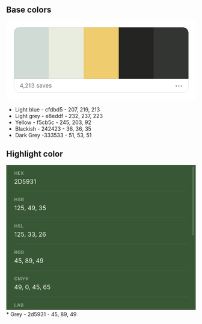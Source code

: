 ## Base colors

<img src="image/ color palette.png" alt="Highligting contents" />

- Light blue - cfdbd5 - 207, 219, 213
- Light grey - e8eddf - 232, 237, 223
- Yellow - f5cb5c - 245, 203, 92
- Blackish - 242423 - 36, 36, 35
- Dark Grey -333533 - 51, 53, 51

## Highlight color

<img src="image/green color.png" alt="Highligting contents"  />
   * Grey - 2d5931 - 45, 89, 49
